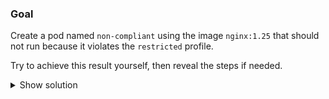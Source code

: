 
### Goal

Create a pod named `non-compliant` using the image `nginx:1.25` that should not run because it violates the `restricted` profile.

Try to achieve this result yourself, then reveal the steps if needed.

<details>
<summary>Show solution</summary>

### Tasks

1. **Create a manifest for an intentionally insecure pod.**

```bash
cat <<'EOF' > non-compliant-pod.yaml
apiVersion: v1
kind: Pod
metadata:
    name: non-compliant
    namespace: psa-restricted
spec:
  containers:
    - name: web
    image: nginx:1.25
    securityContext:
      privileged: true
EOF
```{{exec}}

2. **Attempt to deploy the pod into the restricted namespace.**

```bash
kubectl apply -f non-compliant-pod.yaml
```{{exec}}

PSA should reject the request with a `restricted` violation message because the container asks for `privileged: true`.

3. **Review the admission warnings (optional).**

```bash
kubectl get events -n psa-restricted --field-selector involvedObject.name=bad-nginx
```{{exec}}

The event log records that the pod was denied, which confirms the enforcement policy is active.

</details>
